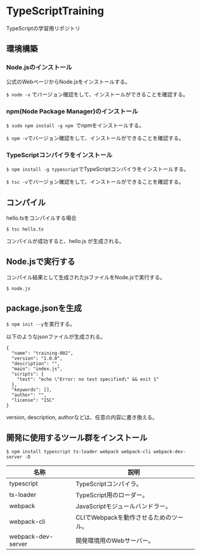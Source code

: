 # TypeScriptTraining
TypeScriptの学習用リポジトリ



## 環境構築



### Node.jsのインストール

公式のWebページからNode.jsをインストールする。

`$ node -v` でバージョン確認をして、インストールができることを確認する。



### npm(Node Package Manager)のインストール

`$ sudo npm install -g npm `でnpmをインストールする。

`$ npm -v`でバージョン確認をして、インストールができることを確認する。



### TypeScriptコンパイラをインストール

`$ npm install -g typescript`でTypeScriptコンパイラをインストールする。

`$ tsc -v`でバージョン確認をして、インストールができることを確認する。



## コンパイル

hello.tsをコンパイルする場合

`$ tsc hello.ts`

コンパイルが成功すると、hello.js が生成される。



## Node.jsで実行する

コンパイル結果として生成されたjsファイルをNode.jsで実行する。

`$ node.js`



## package.jsonを生成

`$ npm init --y`を実行する。

以下のようなjsonファイルが生成される。

```
{
  "name": "training-002",
  "version": "1.0.0",
  "description": "",
  "main": "index.js",
  "scripts": {
    "test": "echo \"Error: no test specified\" && exit 1"
  },
  "keywords": [],
  "author": "",
  "license": "ISC"
}
```

version, description, authorなどは、任意の内容に書き換える。



## 開発に使用するツール群をインストール

`$ npm install typescript ts-loader webpack webpack-cli webpack-dev-server -D`



| 名称               | 説明                                   |
| ------------------ | -------------------------------------- |
| typescript         | TypeScriptコンパイラ。                 |
| ts-loader          | TypeScript用のローダー。               |
| webpack            | JavaScriptモジュールバンドラー。       |
| webpack-cli        | CLIでWebpackを動作させるためのツール。 |
| webpack-dev-server | 開発環境用のWebサーバー。              |

